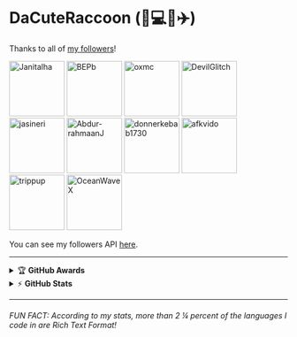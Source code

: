 # DaCuteRaccoon (:raccoon::computer::globe_with_meridians::airplane:)

Thanks to all of [my followers](https://github.com/DaCuteRaccoon?tab=followers)!

<img alt="Janitalha" src="https://avatars.githubusercontent.com/u/100528621?s=100&v=4" height="100" /> <img alt="BEPb" src="https://avatars.githubusercontent.com/u/57312267?s=100&v=4" height="100" /> <img alt="oxmc" src="https://avatars.githubusercontent.com/u/67136658?s=100&v=4" height="100" /> <img alt="DevilGlitch" src="https://avatars.githubusercontent.com/u/73667748?s=100&v=4" height="100" /> <img alt="jasineri" src="https://avatars.githubusercontent.com/u/17604010?s=100&v=4" height="100" /> <img alt="Abdur-rahmaanJ" src="https://avatars.githubusercontent.com/u/22630684?s=100&v=4" height="100" /> <img alt="donnerkebab1730" src="https://avatars.githubusercontent.com/u/80350015?s=100&v=4" height="100" /> <img alt="afkvido" src="https://avatars.githubusercontent.com/u/69060894?s=100&v=4" height="100" /> <img alt="trippup" src="https://avatars.githubusercontent.com/u/67765147?s=100&v=4" height="100" /> <img alt="OceanWaveX" src="https://avatars.githubusercontent.com/u/95715605?s=100&v=4" height="100" />

You can see my followers API [here](https://api.github.com/users/DaCuteRaccoon/followers).
<!--
[![Typing SVG](https://readme-typing-svg.herokuapp.com/?lines=First+line+of+text;Second+line+of+text)](https://git.io/typing-svg)
-->

---

<!-- markdownlint-disable MD033 -->
<details>
    <summary>&#127942 <b>GitHub Awards</b></summary><br/>

![Github Trophy](https://github-profile-trophy.vercel.app/?username=dacuteraccoon)

</details>

<details>
    <summary>&#9889 <b>GitHub Stats</b></summary><br/>

[![DaCuteRaccoon Github Stats](https://readme-stats.warengonzaga.com/api?username=dacuteraccoon&show_icons=true&count_private=true)](https://github.com/warengonzaga/github-readme-stats) [![Top Language](https://readme-stats.warengonzaga.com/api/top-langs?username=dacuteraccoon&layout=compact)](https://github.com/warengonzaga/github-readme-stats)

</details>
<!-- markdownlint-enable MD033 -->

---

###### FUN FACT: According to my stats, more than 2 &frac14; percent of the languages I code in are Rich Text Format!
